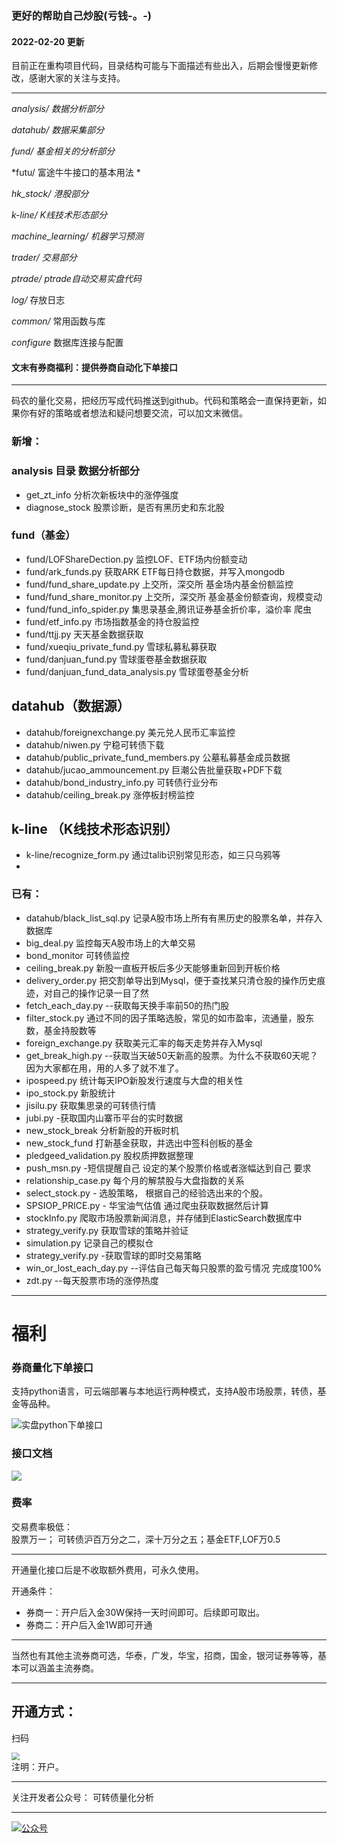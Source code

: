 ### 更好的帮助自己炒股(亏钱-。-)

#### 2022-02-20 更新

目前正在重构项目代码，目录结构可能与下面描述有些出入，后期会慢慢更新修改，感谢大家的关注与支持。

---

*analysis/ 数据分析部分*

*datahub/ 数据采集部分*

*fund/ 基金相关的分析部分*

*futu/ 富途牛牛接口的基本用法 *

*hk_stock/ 港股部分*

*k-line/ K线技术形态部分*

*machine_learning/ 机器学习预测* 

*trader/ 交易部分*

*ptrade/ ptrade自动交易实盘代码*

*log/* 存放日志

*common/* 常用函数与库

*configure* 数据库连接与配置

#### 文末有券商福利：提供券商自动化下单接口

---

码农的量化交易，把经历写成代码推送到github。代码和策略会一直保持更新，如果你有好的策略或者想法和疑问想要交流，可以加文末微信。

### 新增：

### analysis 目录 数据分析部分

* get_zt_info 分析次新板块中的涨停强度
* diagnose_stock 股票诊断，是否有黑历史和东北股

### fund（基金）

* fund/LOFShareDection.py 监控LOF、ETF场内份额变动
* fund/ark_funds.py 获取ARK ETF每日持仓数据，并写入mongodb
* fund/fund_share_update.py 上交所，深交所 基金场内基金份额监控
* fund/fund_share_monitor.py 上交所，深交所 基金基金份额查询，规模变动
* fund/fund_info_spider.py 集思录基金,腾讯证券基金折价率，溢价率 爬虫
* fund/etf_info.py 市场指数基金的持仓股监控
* fund/ttjj.py 天天基金数据获取
* fund/xueqiu_private_fund.py 雪球私募私募获取
* fund/danjuan_fund.py 雪球蛋卷基金数据获取
* fund/danjuan_fund_data_analysis.py 雪球蛋卷基金分析

## datahub（数据源）

* datahub/foreignexchange.py 美元兑人民币汇率监控
* datahub/niwen.py 宁稳可转债下载
* datahub/public_private_fund_members.py 公墓私募基金成员数据
* datahub/jucao_ammouncement.py 巨潮公告批量获取+PDF下载
* datahub/bond_industry_info.py 可转债行业分布
* datahub/ceiling_break.py 涨停板封榜监控

## k-line （K线技术形态识别）
* k-line/recognize_form.py 通过talib识别常见形态，如三只乌鸦等
* 
### 已有：

* datahub/black_list_sql.py 记录A股市场上所有有黑历史的股票名单，并存入数据库
* big_deal.py 监控每天A股市场上的大单交易
* bond_monitor 可转债监控
* ceiling_break.py 新股一直板开板后多少天能够重新回到开板价格
* delivery_order.py 把交割单导出到Mysql，便于查找某只清仓股的操作历史痕迹，对自己的操作记录一目了然
* fetch_each_day.py --获取每天换手率前50的热门股
* filter_stock.py 通过不同的因子策略选股，常见的如市盈率，流通量，股东数，基金持股数等
* foreign_exchange.py 获取美元汇率的每天走势并存入Mysql
* get_break_high.py --获取当天破50天新高的股票。为什么不获取60天呢？ 因为大家都在用，用的人多了就不准了。
* ipospeed.py 统计每天IPO新股发行速度与大盘的相关性
* ipo_stock.py 新股统计
* jisilu.py 获取集思录的可转债行情
* jubi.py -获取国内山寨币平台的实时数据
* new_stock_break 分析新股的开板时机
* new_stock_fund 打新基金获取，并选出中签科创板的基金
* pledgeed_validation.py 股权质押数据整理
* push_msn.py -短信提醒自己 设定的某个股票价格或者涨幅达到自己 要求
* relationship_case.py 每个月的解禁股与大盘指数的关系
* select_stock.py - 选股策略， 根据自己的经验选出来的个股。
* SPSIOP_PRICE.py - 华宝油气估值 通过爬虫获取数据然后计算
* stockInfo.py 爬取市场股票新闻消息，并存储到ElasticSearch数据库中
* strategy_verify.py 获取雪球的策略并验证
* simulation.py 记录自己的模拟仓
* strategy_verify.py -获取雪球的即时交易策略
* win_or_lost_each_day.py --评估自己每天每只股票的盈亏情况 完成度100%
* zdt.py --每天股票市场的涨停热度

----

# 福利

### 券商量化下单接口

支持python语言，可云端部署与本地运行两种模式，支持A股市场股票，转债，基金等品种。

![实盘python下单接口](http://xximg.30daydo.com/picgo/ptrade1.png)

### 接口文档

![](http://xximg.30daydo.com/picgo/api%E6%96%87%E6%A1%A3.png)

### 费率

交易费率极低：<br>
股票万一； 可转债沪百万分之二，深十万分之五；基金ETF,LOF万0.5


----

开通量化接口后是不收取额外费用，可永久使用。

开通条件：

* 券商一：开户后入金30W保持一天时间即可。后续即可取出。
* 券商二：开户后入金1W即可开通

----

当然也有其他主流券商可选，华泰，广发，华宝，招商，国金，银河证券等等，基本可以涵盖主流券商。

----

## 开通方式：

扫码


<img src="http://xximg.30daydo.com/picgo/ufc200.png" style="zoom:80%;" />
<br>注明：开户。


----
关注开发者公众号： 可转债量化分析

----

[![公众号](http://www.30daydo.com/uploads/article/20210329/e42c51f95e6e6b41366ee320c1f01316.jpg)](http://www.30daydo.com/uploads/article/20210329/e42c51f95e6e6b41366ee320c1f01316.jpg)